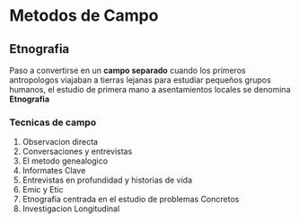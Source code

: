 # Metodos de Campo
## Etnografia

Paso a convertirse en un **campo separado** cuando los primeros antropologos viajaban a tierras lejanas para estudiar pequeños grupos humanos, el estudio de primera mano a asentamientos locales se denomina **Etnografia**
### Tecnicas de campo

 1. Observacion directa
 2. Conversaciones y entrevistas
 3. El metodo genealogico
 4. Informates Clave
 5. Entrevistas en profundidad y historias de vida
 6. Emic y Etic
 7. Etnografia centrada en el estudio de problemas Concretos
 8. Investigacion Longitudinal

<!--stackedit_data:
eyJoaXN0b3J5IjpbMzA0ODYwNTAsMTg0NjgyNzE5NSwtMTE2Mz
A5NjgyMywtMTczNDYxMzQ3MCwtMjM0NjM0MzgwXX0=
-->